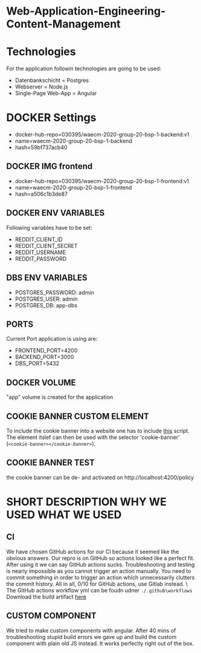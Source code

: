 # Web-Application-Engineering-Content-Management

# Technologies

For the application followin technologies are going to be used:

- Datenbankschicht = Postgres
- Webserver = Node.js
- Single-Page Web-App = Angular

# DOCKER Settings

- docker-hub-repo=030395/waecm-2020-group-20-bsp-1-backend:v1
- name=waecm-2020-group-20-bsp-1-backend
- hash=59bf737acb40

## DOCKER IMG frontend

- docker-hub-repo=030395/waecm-2020-group-20-bsp-1-frontend:v1
- name=waecm-2020-group-20-bsp-1-frontend
- hash=a506c1b3de87

## DOCKER ENV VARIABLES

Following variables have to be set:

- REDDIT_CLIENT_ID
- REDDIT_CLIENT_SECRET
- REDDIT_USERNAME
- REDDIT_PASSWORD

## DBS ENV VARIABLES

- POSTGRES_PASSWORD: admin
- POSTGRES_USER: admin
- POSTGRES_DB: app-dbs

## PORTS

Current Port application is using are:

- FRONTEND_PORT=4200
- BACKEND_PORT=3000
- DBS_PORT=5432

## DOCKER VOLUME

"app" volume is created for the application

## COOKIE BANNER CUSTOM ELEMENT

To include the cookie banner into a website one has to include [this](https://raw.githubusercontent.com/YannicEl/cookieBanner/master/cookieBanner.js) script. The element itslef can then be used with the selector 'cookie-banner' (`<cookie-banner></cookie-banner>`).

## COOKIE BANNER TEST

the cookie banner can be de- and activated on http://localhost:4200/policy

# SHORT DESCRIPTION WHY WE USED WHAT WE USED

## CI

We have chosen GitHub actions for our CI because it seemed like the obvious answers. Our repro is on GitHub so actions looked like a perfect fit. After using it we can say GitHub actions sucks. Troubleshooting and testing is nearly impossible as you cannot trigger an action manually. You need to commit something in order to trigger an action which unnecessarily clutters the commit history. All in all, 0/10 for GitHub actions, use Gitlab instead. \ \
The GitHub actions workflow yml can be foudn udner `./.github\workflows`\
Download the build artifact [here](http://waecm.forceless.net/)

## CUSTOM COMPONENT

We tried to make custom components with angular. After 40 mins of troubleshooting stupid build errors we gave up and build the custom component with plain old JS instead. It works perfectly right out of the box.
